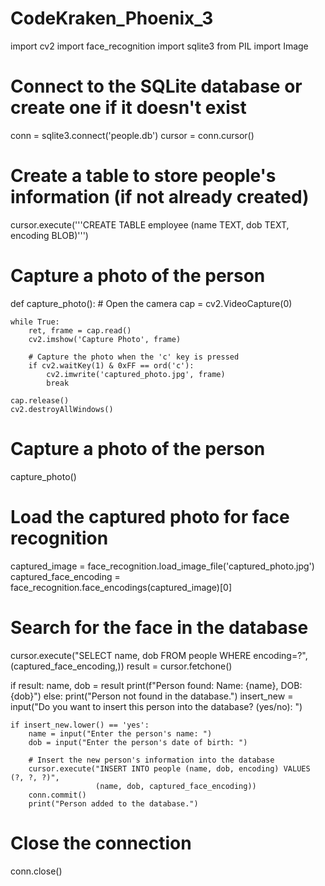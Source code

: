 # CodeKraken_Phoenix_3
import cv2
import face_recognition
import sqlite3
from PIL import Image


# Connect to the SQLite database or create one if it doesn't exist
conn = sqlite3.connect('people.db')
cursor = conn.cursor()

# Create a table to store people's information (if not already created)
cursor.execute('''CREATE TABLE employee
                  (name TEXT, dob TEXT, encoding BLOB)''')

# Capture a photo of the person
def capture_photo():
    # Open the camera
    cap = cv2.VideoCapture(0)

    while True:
        ret, frame = cap.read()
        cv2.imshow('Capture Photo', frame)

        # Capture the photo when the 'c' key is pressed
        if cv2.waitKey(1) & 0xFF == ord('c'):
            cv2.imwrite('captured_photo.jpg', frame)
            break

    cap.release()
    cv2.destroyAllWindows()

# Capture a photo of the person
capture_photo()

# Load the captured photo for face recognition
captured_image = face_recognition.load_image_file('captured_photo.jpg')
captured_face_encoding = face_recognition.face_encodings(captured_image)[0]

# Search for the face in the database
cursor.execute("SELECT name, dob FROM people WHERE encoding=?", (captured_face_encoding,))
result = cursor.fetchone()

if result:
    name, dob = result
    print(f"Person found: Name: {name}, DOB: {dob}")
else:
    print("Person not found in the database.")
    insert_new = input("Do you want to insert this person into the database? (yes/no): ")

    if insert_new.lower() == 'yes':
        name = input("Enter the person's name: ")
        dob = input("Enter the person's date of birth: ")

        # Insert the new person's information into the database
        cursor.execute("INSERT INTO people (name, dob, encoding) VALUES (?, ?, ?)",
                       (name, dob, captured_face_encoding))
        conn.commit()
        print("Person added to the database.")

# Close the connection
conn.close()
